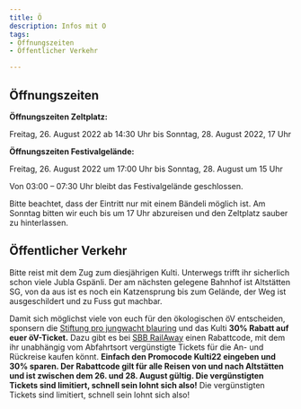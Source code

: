 ```yaml
---
title: Ö
description: Infos mit O
tags:
- Öffnungszeiten
- Öffentlicher Verkehr

---
```

## Öffnungszeiten

**Öffnungszeiten Zeltplatz:**

Freitag, 26. August 2022 ab 14:30 Uhr bis Sonntag, 28. August 2022, 17 Uhr

**Öffnungszeiten Festivalgelände:**

Freitag, 26. August 2022 um 17:00 Uhr bis Sonntag, 28. August um 15 Uhr

Von 03:00 – 07:30 Uhr bleibt das Festivalgelände geschlossen.

Bitte beachtet, dass der Eintritt nur mit einem Bändeli möglich ist. Am Sonntag bitten wir euch bis um 17 Uhr abzureisen und den Zeltplatz sauber zu hinterlassen.

## Öffentlicher Verkehr

Bitte reist mit dem Zug zum diesjährigen Kulti. Unterwegs trifft ihr sicherlich schon viele Jubla Gspänli. Der am nächsten gelegene Bahnhof ist Altstätten SG, von da aus ist es noch ein Katzensprung bis zum Gelände, der Weg ist ausgeschildert und zu Fuss gut machbar.

Damit sich möglichst viele von euch für den ökologischen öV entscheiden, sponsern die [Stiftung pro jungwacht blauring](https://www.jubla.ch/ueber-die-jubla/unterstuetzende/stiftung) und das Kulti **30% Rabatt auf euer öV-Ticket.** Dazu gibt es bei [SBB RailAway](https://www.railaway.ch/) einen Rabattcode, mit dem ihr unabhängig vom Abfahrtsort vergünstigte Tickets für die An- und Rückreise kaufen könnt. **Einfach den Promocode Kulti22 eingeben und 30% sparen. Der Rabattcode gilt für alle Reisen von und nach Altstätten und ist zwischen dem 26. und 28. August gültig. Die vergünstigten Tickets sind limitiert, schnell sein lohnt sich also!** Die vergünstigten Tickets sind limitiert, schnell sein lohnt sich also!